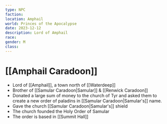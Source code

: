 ```yaml
---
type: NPC
faction: 
location: Amphail
world: Princes of the Apocalypse
date: 2023-12-12
description: Lord of Amphail
race: 
gender: M
class:
---
```

# [[Amphail Caradoon]]

- Lord of [[Amphail]], a town north of [[Waterdeep]]
- Brother of [[Samular Caradoon|Samular]] & [[Renwick Caradoon]]
- Donated a large sum of money to the church of Tyr and asked them to create a new order of paladins in [[Samular Caradoon|Samular's]] name.
- Gave the church [[Samular Caradoon|Samular's]] shield
- The church founded the Holy Order of Samular
- The order is based in [[Summit Hall]]
